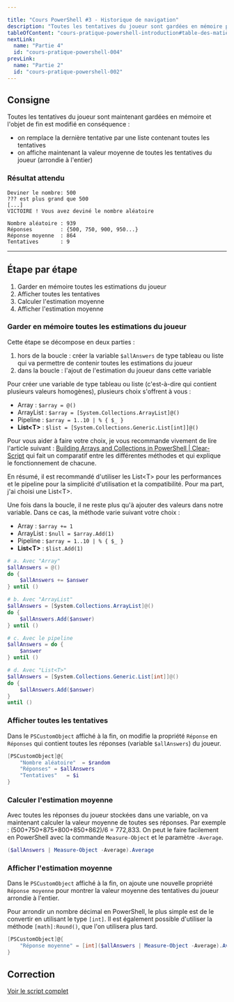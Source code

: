 ```yaml
---

title: "Cours PowerShell #3 - Historique de navigation"
description: "Toutes les tentatives du joueur sont gardées en mémoire pour pouvoir afficher plus d'informations sur la partie"
tableOfContent: "cours-pratique-powershell-introduction#table-des-matières"
nextLink:
  name: "Partie 4"
  id: "cours-pratique-powershell-004"
prevLink:
  name: "Partie 2"
  id: "cours-pratique-powershell-002"
---
```


## Consigne

Toutes les tentatives du joueur sont maintenant gardées en mémoire et l'objet de fin est modifié en conséquence :

- on remplace la dernière tentative par une liste contenant toutes les tentatives
- on affiche maintenant la valeur moyenne de toutes les tentatives du joueur (arrondie à l'entier)

### Résultat attendu

```plaintext
Deviner le nombre: 500
??? est plus grand que 500
[...]
VICTOIRE ! Vous avez deviné le nombre aléatoire

Nombre aléatoire : 939
Réponses         : {500, 750, 900, 950...}
Réponse moyenne  : 864
Tentatives       : 9
```

---

## Étape par étape

1. Garder en mémoire toutes les estimations du joueur
2. Afficher toutes les tentatives
3. Calculer l'estimation moyenne
4. Afficher l'estimation moyenne

### Garder en mémoire toutes les estimations du joueur

Cette étape se décompose en deux parties :

1. hors de la boucle : créer la variable `$allAnswers` de type tableau ou liste qui va permettre de contenir toutes les estimations du joueur
2. dans la boucle : l'ajout de l'estimation du joueur dans cette variable

Pour créer une variable de type tableau ou liste (c'est-à-dire qui contient plusieurs valeurs homogènes), plusieurs choix s'offrent à vous :

- Array : `$array = @()`
- ArrayList : `$array = [System.Collections.ArrayList]@()`
- Pipeline : `$array = 1..10 | % { $_ }`
- **List\<T\>** : `$list = [System.Collections.Generic.List[int]]@()`

Pour vous aider à faire votre choix, je vous recommande vivement de lire l'article suivant : [Building Arrays and Collections in PowerShell \| Clear-Script](https://vexx32.github.io/2020/02/15/Building-Arrays-Collections/) qui fait un comparatif entre les différentes méthodes et qui explique le fonctionnement de chacune.

En résumé, il est recommandé d'utiliser les List\<T\> pour les performances et le pipeline pour la simplicité d'utilisation et la compatibilité. Pour ma part, j'ai choisi une List\<T\>.

Une fois dans la boucle, il ne reste plus qu'à ajouter des valeurs dans notre variable. Dans ce cas, la méthode varie suivant votre choix :

- Array : `$array += 1`
- ArrayList : `$null = $array.Add(1)`
- Pipeline : `$array = 1..10 | % { $_ }`
- **List\<T\>** : `$list.Add(1)`

```powershell
# a. Avec "Array"
$allAnswers = @()
do {
    $allAnswers += $answer
} until ()

# b. Avec "ArrayList"
$allAnswers = [System.Collections.ArrayList]@()
do {
    $allAnswers.Add($answer)
} until ()

# c. Avec le pipeline
$allAnswers = do {
    $answer
} until ()

# d. Avec "List<T>"
$allAnswers = [System.Collections.Generic.List[int]]@()
do {
    $allAnswers.Add($answer)
}
until ()
```

### Afficher toutes les tentatives

Dans le `PSCustomObject` affiché à la fin, on modifie la propriété `Réponse` en `Réponses` qui contient toutes les réponses (variable `$allAnswers`) du joueur.

```powershell
[PSCustomObject]@{
    "Nombre aléatoire"  = $random
    "Réponses" = $allAnswers
    "Tentatives"   = $i
}
```

### Calculer l'estimation moyenne

Avec toutes les réponses du joueur stockées dans une variable, on va maintenant calculer la valeur moyenne de toutes ses réponses. Par exemple : (500+750+875+800+850+862)/6 = 772,833. On peut le faire facilement en PowerShell avec la commande `Measure-Object` et le paramètre `-Average`.

```powershell
($allAnswers | Measure-Object -Average).Average
```

### Afficher l'estimation moyenne

Dans le `PSCustomObject` affiché à la fin, on ajoute une nouvelle propriété `Réponse moyenne` pour montrer la valeur moyenne des tentatives du joueur arrondie à l'entier.

Pour arrondir un nombre décimal en PowerShell, le plus simple est de le convertir en utilisant le type `[int]`. Il est également possible d'utiliser la méthode `[math]:Round()`, que l'on utilisera plus tard.

```powershell
[PSCustomObject]@{
    "Réponse moyenne" = [int]($allAnswers | Measure-Object -Average).Average
}
```

## Correction

<a class="solution" href="https://github.com/leobouard/leobouard.github.io/blob/main/assets/scripts/cours-pratique-powershell-003.ps1" target="_blank">Voir le script complet</a>